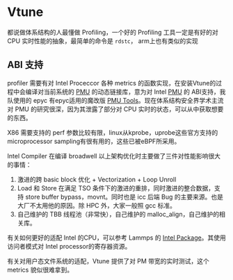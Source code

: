 # Vtune
都说做体系结构的人最懂做 Profiling，一个好的 Profiling 工具一定是有好的对 CPU 实时性能的抽象，最简单的命令是 `rdstc`， arm上也有类似的实现

## ABI 支持
profiler 需要有对 Intel Proceccor 各种 metrics 的函数实现，在安装Vtune的过程中会编译对当前系统的 [PMU](https://software.intel.com/content/www/us/en/develop/articles/intel-performance-counter-monitor.html) 的动态链接库，意为对 Intel [PMU](https://software.intel.com/content/www/us/en/develop/articles/intel-performance-counter-monitor.html) 的 ABI支持，我队使用的 epyc 有epyc适用的魔改版 [PMU Tools]( https://github.com/AMDESE/amd-perf-tools)。现在体系结构安全界学术主流对 PMU 的研究很深，因为其泄露了部分对 CPU 实时的状态，可以从中获取想要的东西。

X86 需要支持的 perf 参数比较有限，linux从kprobe，uprobe这些官方支持的 microprocessor sampling有很有用的，这些已被eBPF所采用。

Intel Compiler 在编译 broadwell 以上架构优化时主要做了三件对性能影响很大的事情：
1. 激进的跨 basic block 优化 + Vectorization + Loop Unroll
2. Load 和 Store 在满足 TSO 条件下的激进的重排，同时激进的整合数据，支持 store buffer bypass，movnt。同时也是 icc 后端 Bug 的主要来源。也是大厂不太用他的原因。除 HPC 外，大家一般照 gcc 标准。
3. 自己维护的 TBB 线程池（非常快），自己维护的 malloc_align，自己维护的相关库。

有关如何更好的适配 Intel 的CPU，可以参考 Lammps 的 [Intel Package](https://t.co/6DUtP6Falq?amp=1)。其使用访问者模式对 Intel processor的寄存器资源。

有关对用户态文件系统的适配，Vtune 提供了对 PM 带宽的实时测试，这个 metrics 貌似很难拿到。